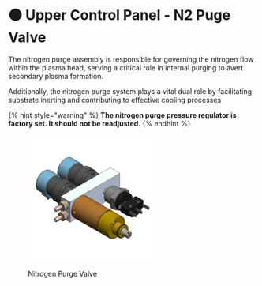 # 🟠 Upper Control Panel - N2 Puge Valve

The nitrogen purge assembly is responsible for governing the nitrogen flow within the plasma head, serving a critical role in internal purging to avert secondary plasma formation.&#x20;

Additionally, the nitrogen purge system plays a vital dual role by facilitating substrate inerting and contributing to effective cooling processes

{% hint style="warning" %}
**The nitrogen purge pressure regulator is factory set. It should not be readjusted.**
{% endhint %}

<figure><img src="../../.gitbook/assets/n2purgefilter.jpg" alt="" width="256"><figcaption><p>Nitrogen Purge Valve</p></figcaption></figure>

